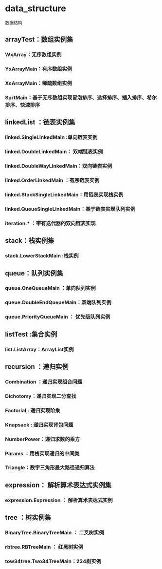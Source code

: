 # data_structure
数据结构

## arrayTest：数组实例集
  ### WxArray：无序数组实例
  ### YxArrayMain：有序数组实例
  ### XsArrayMain：稀疏数组实例
  ### SprtMain：基于无序数组实现冒泡排序、选择排序、插入排序、希尔排序、快速排序
  
##  linkedList ：链表实例集
   ### linked.SingleLinkedMain :单向链表实例
   ### linked.DoubleLinkedMain： 双端链表实例
   ### linked.DoubleWayLinkedMain：双向链表实例
   ### linked.OrderLinkedMain ：有序链表实例
   ### linked.StackSingleLinkedMain：用链表实现栈实例
   ### linked.QueueSingleLinkedMain：基于链表实现队列实例
   ### iteration.* ：带有迭代器的双向链表实现
   
## stack：栈实例集
   ### stack.LowerStackMain :栈实例
   
## queue：队列实例集
   ### queue.OneQueueMain ：单向队列实例
   ### queue.DoubleEndQueueMain：双端队列实例
   ### queue.PriorityQueueMain ： 优先级队列实例
   
## listTest :集合实例
  ### list.ListArray：ArrayList实例
  
## recursion ：递归实例
  ### Combination ：递归实现组合问题
  ### Dichotomy：递归实现二分查找
  ### Factorial : 递归实现阶乘
  ### Knapsack : 递归实现背包问题
  ### NumberPower：递归求数的乘方
  ###  Params ：用栈实现递归的中间类
  ### Triangle：数字三角形最大路径递归算法
  
## expression： 解析算术表达式实例集
  ### expression.Expression ： 解析算术表达式实例
  
## tree ：树实例集
  ### BinaryTree.BinaryTreeMain ： 二叉树实例
  ### rbtree.RBTreeMain ： 红黑树实例
  ### tow34tree.Two34TreeMain：234树实例